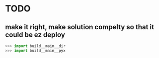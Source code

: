 # TODO

## make it right, make solution compelty so that it could be ez deploy
```python
>>> import build__main__dir
>>> import build__main__pyx
```
